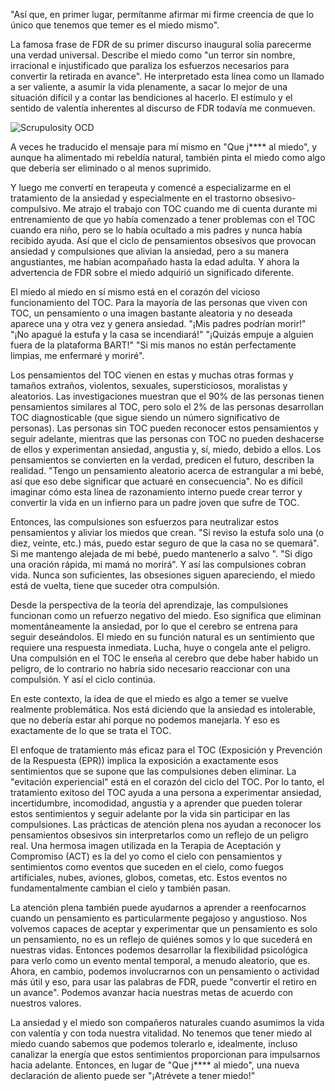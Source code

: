 "Así que, en primer lugar, permítanme afirmar mi firme creencia de que lo único que tenemos que temer es el miedo mismo".

La famosa frase de FDR de su primer discurso inaugural solía parecerme una verdad universal. Describe el miedo como "un terror sin nombre, irracional e injustificado que paraliza los esfuerzos necesarios para convertir la retirada en avance". He interpretado esta línea como un llamado a ser valiente, a asumir la vida plenamente, a sacar lo mejor de una situación difícil y a contar las bendiciones al hacerlo. El estímulo y el sentido de valentía inherentes al discurso de FDR todavía me conmueven.

![Scrupulosity OCD](/static/images/illustrations/other/fdr.webp)

A veces he traducido el mensaje para mí mismo en "Que j\*\*\*\* al miedo", y aunque ha alimentado mi rebeldía natural, también pinta el miedo como algo que debería ser eliminado o al menos suprimido.

Y luego me convertí en terapeuta y comencé a especializarme en el tratamiento de la ansiedad y especialmente en el trastorno obsesivo-compulsivo. Me atrajo el trabajo con TOC cuando me di cuenta durante mi entrenamiento de que yo había comenzado a tener problemas con el TOC cuando era niño, pero se lo había ocultado a mis padres y nunca había recibido ayuda. Así que el ciclo de pensamientos obsesivos que provocan ansiedad y compulsiones que alivian la ansiedad, pero a su manera angustiantes, me habían acompañado hasta la edad adulta. Y ahora la advertencia de FDR sobre el miedo adquirió un significado diferente.

El miedo al miedo en sí mismo está en el corazón del vicioso funcionamiento del TOC. Para la mayoría de las personas que viven con TOC, un pensamiento o una imagen bastante aleatoria y no deseada aparece una y otra vez y genera ansiedad. "¡Mis padres podrían morir!" "¡No apagué la estufa y la casa se incendiará!" "¡Quizás empuje a alguien fuera de la plataforma BART!" "Si mis manos no están perfectamente limpias, me enfermaré y moriré".

Los pensamientos del TOC vienen en estas y muchas otras formas y tamaños extraños, violentos, sexuales, supersticiosos, moralistas y aleatorios. Las investigaciones muestran que el 90% de las personas tienen pensamientos similares al TOC, pero solo el 2% de las personas desarrollan TOC diagnosticable (que sigue siendo un número significativo de personas). Las personas sin TOC pueden reconocer estos pensamientos y seguir adelante, mientras que las personas con TOC no pueden deshacerse de ellos y experimentan ansiedad, angustia y, sí, miedo, debido a ellos. Los pensamientos se convierten en la verdad, predicen el futuro, describen la realidad. "Tengo un pensamiento aleatorio acerca de estrangular a mi bebé, así que eso debe significar que actuaré en consecuencia". No es difícil imaginar cómo esta línea de razonamiento interno puede crear terror y convertir la vida en un infierno para un padre joven que sufre de TOC.

Entonces, las compulsiones son esfuerzos para neutralizar estos pensamientos y aliviar los miedos que crean. "Si reviso la estufa solo una (o diez, veinte, etc.) más, puedo estar seguro de que la casa no se quemará". Si me mantengo alejada de mi bebé, puedo mantenerlo a salvo ". "Si digo una oración rápida, mi mamá no morirá". Y así las compulsiones cobran vida. Nunca son suficientes, las obsesiones siguen apareciendo, el miedo está de vuelta, tiene que suceder otra compulsión.

Desde la perspectiva de la teoría del aprendizaje, las compulsiones funcionan como un refuerzo negativo del miedo. Eso significa que eliminan momentáneamente la ansiedad, por lo que el cerebro se entrena para seguir deseándolos. El miedo en su función natural es un sentimiento que requiere una respuesta inmediata. Lucha, huye o congela ante el peligro. Una compulsión en el TOC le enseña al cerebro que debe haber habido un peligro, de lo contrario no habría sido necesario reaccionar con una compulsión. Y así el ciclo continúa.

En este contexto, la idea de que el miedo es algo a temer se vuelve realmente problemática. Nos está diciendo que la ansiedad es intolerable, que no debería estar ahí porque no podemos manejarla. Y eso es exactamente de lo que se trata el TOC.

El enfoque de tratamiento más eficaz para el TOC (Exposición y Prevención de la Respuesta (EPR)) implica la exposición a exactamente esos sentimientos que se supone que las compulsiones deben eliminar. La "evitación experiencial" está en el corazón del ciclo del TOC. Por lo tanto, el tratamiento exitoso del TOC ayuda a una persona a experimentar ansiedad, incertidumbre, incomodidad, angustia y a aprender que pueden tolerar estos sentimientos y seguir adelante por la vida sin participar en las compulsiones. Las prácticas de atención plena nos ayudan a reconocer los pensamientos obsesivos sin interpretarlos como un reflejo de un peligro real. Una hermosa imagen utilizada en la Terapia de Aceptación y Compromiso (ACT) es la del yo como el cielo con pensamientos y sentimientos como eventos que suceden en el cielo, como fuegos artificiales, nubes, aviones, globos, cometas, etc. Estos eventos no fundamentalmente cambian el cielo y también pasan.

La atención plena también puede ayudarnos a aprender a reenfocarnos cuando un pensamiento es particularmente pegajoso y angustioso. Nos volvemos capaces de aceptar y experimentar que un pensamiento es solo un pensamiento, no es un reflejo de quiénes somos y lo que sucederá en nuestras vidas. Entonces podemos desarrollar la flexibilidad psicológica para verlo como un evento mental temporal, a menudo aleatorio, que es. Ahora, en cambio, podemos involucrarnos con un pensamiento o actividad más útil y eso, para usar las palabras de FDR, puede "convertir el retiro en un avance". Podemos avanzar hacia nuestras metas de acuerdo con nuestros valores.

La ansiedad y el miedo son compañeros naturales cuando asumimos la vida con valentía y con toda nuestra vitalidad. No tenemos que tener miedo al miedo cuando sabemos que podemos tolerarlo e, idealmente, incluso canalizar la energía que estos sentimientos proporcionan para impulsarnos hacia adelante. Entonces, en lugar de "Que j\*\*\*\* al miedo", una nueva declaración de aliento puede ser "¡Atrévete a tener miedo!"
